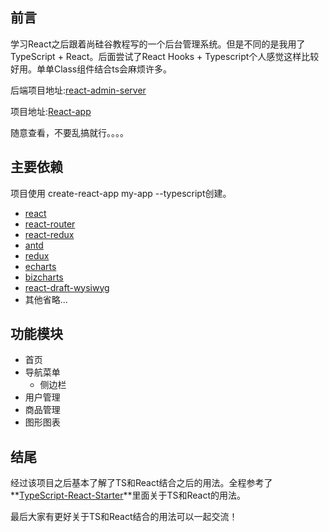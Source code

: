 <!--
 * @Descripttion: 
 * @version: 
 * @Author: alexwjj
 * @Date: 2020-09-28 21:45:10
 * @LastEditors: alexwjj
 * @LastEditTime: 2021-02-11 23:09:01
-->
## 前言

学习React之后跟着尚硅谷教程写的一个后台管理系统。但是不同的是我用了TypeScript + React。后面尝试了React Hooks + Typescript个人感觉这样比较好用。单单Class组件结合ts会麻烦许多。

后端项目地址:[react-admin-server](https://github.com/MFinnnne/react-admin-server)

项目地址:[React-app](http://123.57.208.169:8888)

随意查看，不要乱搞就行。。。。
## 主要依赖

项目使用 create-react-app my-app --typescript创建。

- [react](https://github.com/facebook/react)
- [react-router](https://github.com/ReactTraining/react-router)
- [react-redux](https://github.com/reduxjs/react-redux)
- [antd](https://ant.design/index-cn)
- [redux](https://github.com/reduxjs/redux)
- [echarts](https://github.com/apache/echarts)
- [bizcharts](https://github.com/alibaba/BizCharts)
- [react-draft-wysiwyg](https://github.com/jpuri/react-draft-wysiwyg)
- 其他省略...

## 功能模块

- 首页
- 导航菜单
  - 侧边栏
- 用户管理
- 商品管理
- 图形图表

## 结尾

经过该项目之后基本了解了TS和React结合之后的用法。全程参考了**[TypeScript-React-Starter](https://github.com/microsoft/TypeScript-React-Starter)**里面关于TS和React的用法。

最后大家有更好关于TS和React结合的用法可以一起交流！

